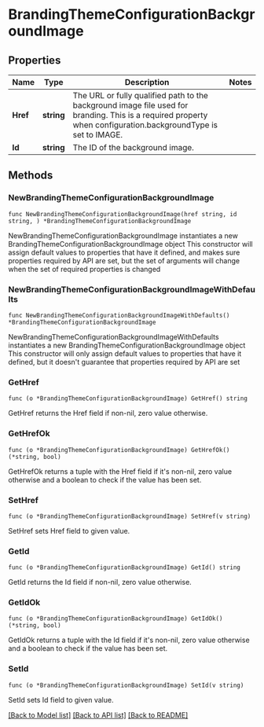 # BrandingThemeConfigurationBackgroundImage

## Properties

Name | Type | Description | Notes
------------ | ------------- | ------------- | -------------
**Href** | **string** | The URL or fully qualified path to the background image file used for branding. This is a required property when configuration.backgroundType is set to IMAGE. | 
**Id** | **string** | The ID of the background image. | 

## Methods

### NewBrandingThemeConfigurationBackgroundImage

`func NewBrandingThemeConfigurationBackgroundImage(href string, id string, ) *BrandingThemeConfigurationBackgroundImage`

NewBrandingThemeConfigurationBackgroundImage instantiates a new BrandingThemeConfigurationBackgroundImage object
This constructor will assign default values to properties that have it defined,
and makes sure properties required by API are set, but the set of arguments
will change when the set of required properties is changed

### NewBrandingThemeConfigurationBackgroundImageWithDefaults

`func NewBrandingThemeConfigurationBackgroundImageWithDefaults() *BrandingThemeConfigurationBackgroundImage`

NewBrandingThemeConfigurationBackgroundImageWithDefaults instantiates a new BrandingThemeConfigurationBackgroundImage object
This constructor will only assign default values to properties that have it defined,
but it doesn't guarantee that properties required by API are set

### GetHref

`func (o *BrandingThemeConfigurationBackgroundImage) GetHref() string`

GetHref returns the Href field if non-nil, zero value otherwise.

### GetHrefOk

`func (o *BrandingThemeConfigurationBackgroundImage) GetHrefOk() (*string, bool)`

GetHrefOk returns a tuple with the Href field if it's non-nil, zero value otherwise
and a boolean to check if the value has been set.

### SetHref

`func (o *BrandingThemeConfigurationBackgroundImage) SetHref(v string)`

SetHref sets Href field to given value.


### GetId

`func (o *BrandingThemeConfigurationBackgroundImage) GetId() string`

GetId returns the Id field if non-nil, zero value otherwise.

### GetIdOk

`func (o *BrandingThemeConfigurationBackgroundImage) GetIdOk() (*string, bool)`

GetIdOk returns a tuple with the Id field if it's non-nil, zero value otherwise
and a boolean to check if the value has been set.

### SetId

`func (o *BrandingThemeConfigurationBackgroundImage) SetId(v string)`

SetId sets Id field to given value.



[[Back to Model list]](../README.md#documentation-for-models) [[Back to API list]](../README.md#documentation-for-api-endpoints) [[Back to README]](../README.md)


